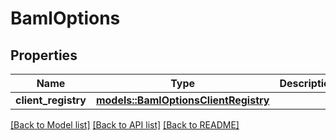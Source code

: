 # BamlOptions

## Properties

Name | Type | Description | Notes
------------ | ------------- | ------------- | -------------
**client_registry** | [**models::BamlOptionsClientRegistry**](BamlOptions_client_registry.md) |  | 

[[Back to Model list]](../README.md#documentation-for-models) [[Back to API list]](../README.md#documentation-for-api-endpoints) [[Back to README]](../README.md)


